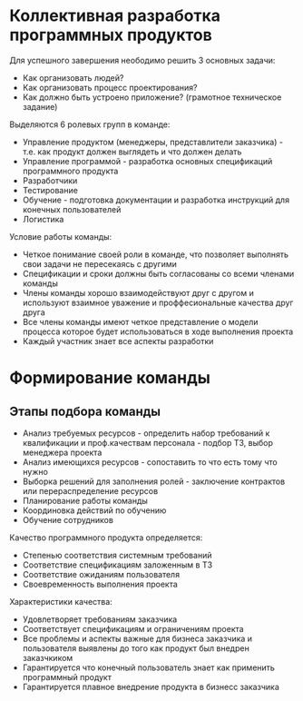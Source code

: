 # Коллективная разработка программных продуктов

Для успешного завершения неободимо решить 3 основных задачи:
- Как организовать людей? 
- Как организовать процесс проектирования? 
- Как должно быть устроено приложение? (грамотное техническое задание)

Выделяются 6 ролевых групп в команде:
- Управление продуктом (менеджеры, представлители заказчика) - т.е. как продукт должен выглядеть и что должен делать
- Управление программой - разработка основных спецификаций программного продукта
- Разработчики
- Тестирование
- Обучение - подготовка документации и разработка инструкций для конечных пользователей
- Логистика 

Условие работы команды: 
- Четкое понимание своей роли в команде, что позволяет выполнять свои задачи не пересекаясь с другими
- Спецификации и сроки должны быть согласованы со всеми членами команды
- Члены команды хорошо взаимодействуют друг с другом и используют взаимное уважение и проффесиональные качества друг друга
- Все члены команды имеют четкое представление о модели процесса которое будет использоваться в ходе выполнения проекта
- Каждый участник знает все аспекты разработки

# Формирование команды

## Этапы подбора команды 
- Анализ требуемых ресурсов - определить набор требований к квалификации и проф.качествам персонала - подбор ТЗ, выбор менеджера проекта 
- Анализ имеющихся ресурсов - сопоставить то что есть тому что нужно
- Выборка решений для заполнения ролей - заключение контрактов или перераспределение ресурсов
- Планирование работы команды
- Координовка действий по обучению
- Обучение сотрудников

Качество программного продукта определяется: 
- Степенью соответствия системным требований 
- Соответствие спецификациям заложенным в ТЗ
- Соответствие ожиданиям пользователя 
- Своевременность выполнения проекта

Характеристики качества: 
 - Удовлетворяет требованиям заказчика
 - Соответствует спецификациям и ограничениям проекта
 - Все проблемы и аспекты важные для бизнеса заказчика и пользователя выявлены до того как продукт был внедрен заказчкиком
 - Гарантируется что конечный пользователь знает как применить программный продукт
 - Гарантируется плавное внедрение продукта в бизнесс заказчика

 

